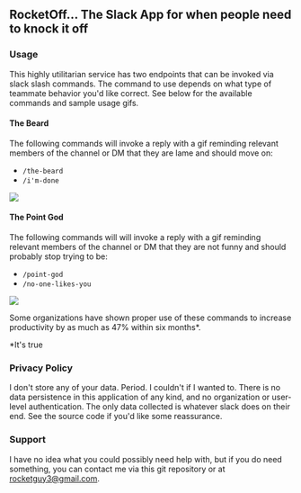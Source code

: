 ## RocketOff... The Slack App for when people need to knock it off

### Usage
This highly utilitarian service has two endpoints that can be invoked via slack slash commands. The command to use depends on what type of teammate behavior you'd like correct. See below for the available commands and sample usage gifs.

#### The Beard
The following commands will invoke a reply with a gif reminding relevant members of the channel or DM that they are lame and should move on:
- `/the-beard`
- `/i'm-done`

![](https://i.imgur.com/fksL6ee.gif)


#### The Point God
The following commands will will invoke a reply with a gif reminding relevant members of the channel or DM that they are not funny and should probably stop trying to be:
- `/point-god`
- `/no-one-likes-you`

![](https://i.imgur.com/EeLpHJr.gif)

Some organizations have shown proper use of these commands to increase productivity by as much as 47% within six months*.

\*It's true

### Privacy Policy
I don't store any of your data. Period. I couldn't if I wanted to. There is no data persistence in this application of any kind, and no organization or user-level authentication. The only data collected is whatever slack does on their end. See the source code if you'd like some reassurance.

### Support
I have no idea what you could possibly need help with, but if you do need something, you can contact me via this git repository or at rocketguy3@gmail.com.
